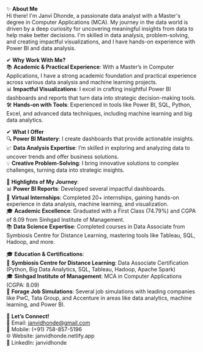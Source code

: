 ✨ **About Me**  
Hi there! I'm Janvi Dhonde, a passionate data analyst with a Master's degree in Computer Applications (MCA). My journey in the data world is driven by a deep curiosity for uncovering meaningful insights from data to help make better decisions. I'm skilled in data analysis, problem-solving, and creating impactful visualizations, and I have hands-on experience with Power BI and data analysis.  

✔ **Why Work With Me?**  
📚 **Academic & Practical Experience**: With a Master’s in Computer Applications, I have a strong academic foundation and practical experience across various data analysis and machine learning projects.  
📊 **Impactful Visualizations**: I excel in crafting insightful Power BI dashboards and reports that turn data into strategic decision-making tools.  
🛠️ **Hands-on with Tools**: Experienced in tools like Power BI, SQL, Python, Excel, and advanced data techniques, including machine learning and big data analytics.  

✔ **What I Offer**  
🔍 **Power BI Mastery**: I create dashboards that provide actionable insights.  
📈 **Data Analysis Expertise**: I’m skilled in exploring and analyzing data to uncover trends and offer business solutions.  
💡 **Creative Problem-Solving**: I bring innovative solutions to complex challenges, turning data into strategic insights.  

🌟 **Highlights of My Journey**:  
📊 **Power BI Reports**: Developed several impactful dashboards.  
💼 **Virtual Internships**: Completed 20+ internships, gaining hands-on experience in data analysis, machine learning, and visualization.  
🎓 **Academic Excellence**: Graduated with a First Class (74.79%) and CGPA of 8.09 from Sinhgad Institute of Management.  
📚 **Data Science Expertise**: Completed courses in Data Associate from Symbiosis Centre for Distance Learning, mastering tools like Tableau, SQL, Hadoop, and more.  

🎓 **Education & Certifications**:  
📜 **Symbiosis Centre for Distance Learning**: Data Associate Certification (Python, Big Data Analytics, SQL, Tableau, Hadoop, Apache Spark)  
🎓 **Sinhgad Institute of Management**: MCA in Computer Applications (CGPA: 8.09)  
💼 **Forage Job Simulations**: Several job simulations with leading companies like PwC, Tata Group, and Accenture in areas like data analytics, machine learning, and Power BI.  

🌟 **Let’s Connect!**  
📧 Email: janvidhonde@gmail.com  
📱 Mobile: (+91) 758-857-5196  
🌐 Website: janvidhonde.netlify.app  
🔗 LinkedIn: janvidhonde  
